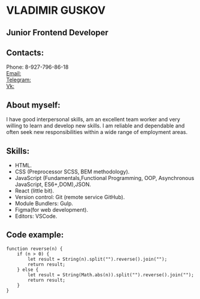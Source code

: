 # **VLADIMIR GUSKOV**

## Junior Frontend Developer

## Contacts:

Phone: 8-927-796-86-18  
[Email:](raz3r444uk@mail.ru)  
[Telegram:](https://t.me/Raz3r444uk)  
[Vk:](https://vk.com/raz3r444uk)  

## About myself:

<p> 
I have good interpersonal skills, am an excellent team worker and very willing to learn and develop new skills.
I am reliable and dependable and often seek new responsibilities within a wide range of employment areas.
</p>

## Skills:

* HTML.
* CSS (Preprocessor SCSS, BEM methodology).
* JavaScript (Fundamentals,Functional Programming, OOP, Asynchronous JavaScript, ES6+,DOM),JSON.
* React (little bit).
* Version control: Git (remote service GitHub).
* Module Bundlers: Gulp.
* Figma(for web development).
* Editors: VSCode.





## Code example:

```
function reverse(n) {
    if (n > 0) {
        let result = String(n).split("").reverse().join("");
        return result;
    } else {
        let result = String(Math.abs(n)).split("").reverse().join("");
        return result;
    }
}

```
